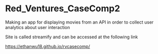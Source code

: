 # Red_Ventures_CaseComp2
Making an app for displaying movies from an API in order to collect user analytics about user interaction

Site is called streamify and can be accessed at the following link

https://ethanwu18.github.io/rvcasecomp/
